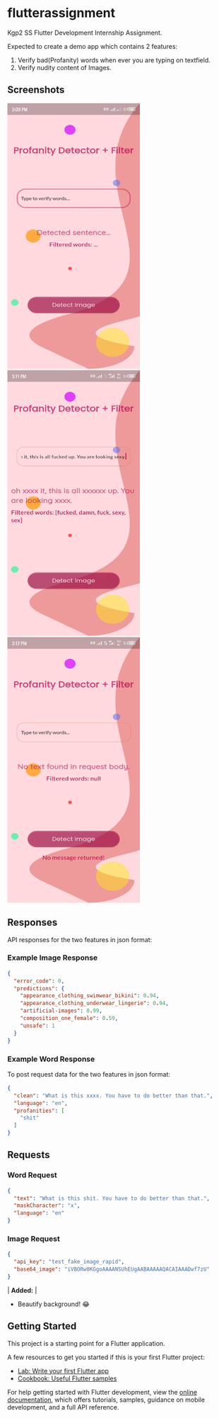 # flutterassignment

Kgp2 SS Flutter Development Internship Assignment.

Expected to create a demo app which contains 2 features:

1. Verify bad(Profanity) words when ever you are typing on textfield.
2. Verify nudity content of Images.

## Screenshots

<img alt="screenshot 1" src="screenshots/Screenshot_20230407-150948.jpg" title="Simple screen" width="300" height="600"/>
<img alt="screenshot 2" src="screenshots/Screenshot_20230407-151155.jpg" title="Profane word detection and filtering" width="300" height="600"/>
<img alt="screenshot 3"  src="screenshots/Screenshot_20230407-151242.jpg" title="Empty Word and Image detection" width="300" height="600"/>

## Responses

API responses for the two features in json format:

### Example Image Response

```json
{
  "error_code": 0,
  "predictions": {
    "appearance_clothing_swimwear_bikini": 0.94,
    "appearance_clothing_underwear_lingerie": 0.94,
    "artificial-images": 0.99,
    "composition_one_female": 0.59,
    "unsafe": 1
  }
}
```

### Example Word Response

To post request data for the two features in json format:

```json
{
  "clean": "What is this xxxx. You have to do better than that.",
  "language": "en",
  "profanities": [
    "shit"
  ]
}
```

## Requests

### Word Request

```json
{
  "text": "What is this shit. You have to do better than that.",
  "maskCharacter": "x",
  "language": "en"
}
```

### Image Request

```json
{
  "api_key": "test_fake_image_rapid",
  "base64_image": "iVBORw0KGgoAAAANSUhEUgAABAAAAAQACAIAAADwf7zU"
}
```

&#124; <b>Added:</b> &#124;

* Beautify background! :joy:

## Getting Started

This project is a starting point for a Flutter application.

A few resources to get you started if this is your first Flutter project:

- [Lab: Write your first Flutter app](https://docs.flutter.dev/get-started/codelab)
- [Cookbook: Useful Flutter samples](https://docs.flutter.dev/cookbook)

For help getting started with Flutter development, view the
[online documentation](https://docs.flutter.dev/), which offers tutorials,
samples, guidance on mobile development, and a full API reference.

